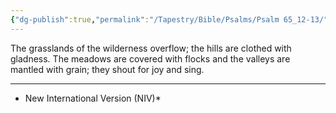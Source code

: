 ```yaml
---
{"dg-publish":true,"permalink":"/Tapestry/Bible/Psalms/Psalm 65_12-13/","title":"Psalm 65:12–13","hide":true,"tags":["bible-verse","bible-verse"],"dgHomeLink":true,"dgShowLocalGraph":true,"dgEnableSearch":true}
---
```



The grasslands of the wilderness overflow; the hills are clothed with gladness.
 The meadows are covered with flocks and the valleys are mantled with grain; they shout for joy and sing.


---
* New International Version (NIV)*